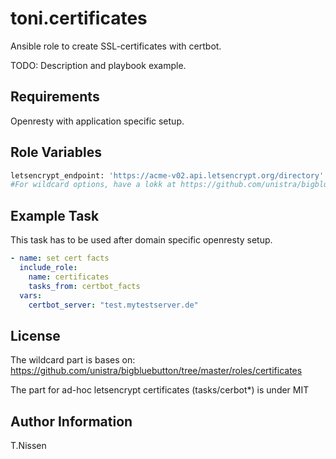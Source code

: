 toni.certificates
============

Ansible role to create SSL-certificates with certbot.

TODO: Description and playbook example.

Requirements
------------

Openresty with application specific setup.

Role Variables
--------------
```bash
letsencrypt_endpoint: 'https://acme-v02.api.letsencrypt.org/directory'
#For wildcard options, have a lokk at https://github.com/unistra/bigbluebutton -> Manage SSL certificates
```

Example Task
----------------
This task has to be used after domain specific openresty setup.

```yaml
- name: set cert facts 
  include_role:
    name: certificates
    tasks_from: certbot_facts
  vars:
    certbot_server: "test.mytestserver.de"
```

License
-------

The wildcard part is bases on:
https://github.com/unistra/bigbluebutton/tree/master/roles/certificates

The part for ad-hoc letsencrypt certificates (tasks/cerbot*) is under 
MIT

Author Information
------------------

T.Nissen


